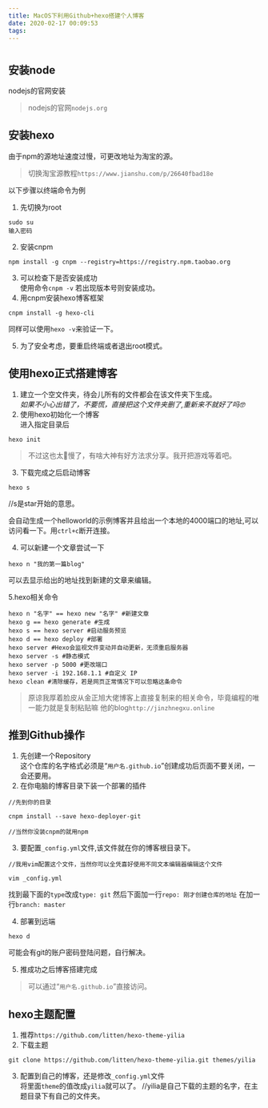 ```yaml
---
title: MacOS下利用Github+hexo搭建个人博客
date: 2020-02-17 00:09:53
tags:
---
```



# 
## 安装node  
nodejs的官网安装
>nodejs的官网`nodejs.org`
## 安装hexo
由于npm的源地址速度过慢，可更改地址为淘宝的源。

>切换淘宝源教程`https://www.jianshu.com/p/26640fbad18e`

以下步骤以终端命令为例
1. 先切换为root
```
sudo su
输入密码
```
2. 安装cnpm
```
npm install -g cnpm --registry=https://registry.npm.taobao.org
```

3. 可以检查下是否安装成功  
使用命令`cnpm -v` 若出现版本号则安装成功。
4. 用cnpm安装hexo博客框架
```linux
cnpm install -g hexo-cli
```

同样可以使用`hexo -v`来验证一下。  

5. 为了安全考虑，要重启终端或者退出root模式。

## 使用hexo正式搭建博客
1. 建立一个空文件夹，待会儿所有的文件都会在该文件夹下生成。  
*如果不小心出错了，不要慌，直接把这个文件夹删了,重新来不就好了吗🤓*
2. 使用hexo初始化一个博客  
进入指定目录后
```linux
hexo init
```
>不过这也太🐔慢了，有啥大神有好方法求分享。我开把游戏等着吧。
3. 下载完成之后启动博客
```
hexo s
```
//s是star开始的意思。

会自动生成一个helloworld的示例博客并且给出一个本地的4000端口的地址,可以访问看一下。用`ctrl+c`断开连接。

4. 可以新建一个文章尝试一下
```
hexo n "我的第一篇blog"
```
可以去显示给出的地址找到新建的文章来编辑。

5.hexo相关命令 
```
hexo n "名字" == hexo new "名字" #新建文章
hexo g == hexo generate #生成
hexo s == hexo server #启动服务预览
hexo d == hexo deploy #部署
hexo server #Hexo会监视文件变动并自动更新，无须重启服务器
hexo server -s #静态模式
hexo server -p 5000 #更改端口
hexo server -i 192.168.1.1 #自定义 IP
hexo clean #清除缓存，若是网页正常情况下可以忽略这条命令
```
>原谅我厚着脸皮从金正旭大佬博客上直接复制来的相关命令，毕竟编程的唯一能力就是复制粘贴嘛
>他的blog`http://jinzhnegxu.online`
## 推到Github操作
1. 先创建一个Repository  
这个仓库的名字格式必须是“`用户名.github.io`”创建成功后页面不要关闭，一会还要用。
2. 在你电脑的博客目录下装一个部署的插件
```
//先到你的目录

cnpm install --save hexo-deployer-git

//当然你没装cnpm的就用npm
```
3. 要配置`_config.yml`文件,该文件就在你的博客根目录下。
```
//我用vim配置这个文件，当然你可以全凭喜好使用不同文本编辑器编辑这个文件

vim _config.yml
```
找到最下面的`type`改成`type: git`
然后下面加一行`repo: 刚才创建仓库的地址`
在加一行`branch: master`

4. 部署到远端
```
hexo d
```
可能会有git的账户密码登陆问题，自行解决。

5. 推成功之后博客搭建完成
>可以通过“`用户名.github.io`”直接访问。

## hexo主题配置
1. 推荐`https://github.com/litten/hexo-theme-yilia`
2. 下载主题
```
git clone https://github.com/litten/hexo-theme-yilia.git themes/yilia
```
3. 配置到自己的博客，还是修改`_config.yml`文件  
将里面`theme`的值改成`yilia`就可以了。
//yilia是自己下载的主题的名字，在主题目录下有自己的文件夹。